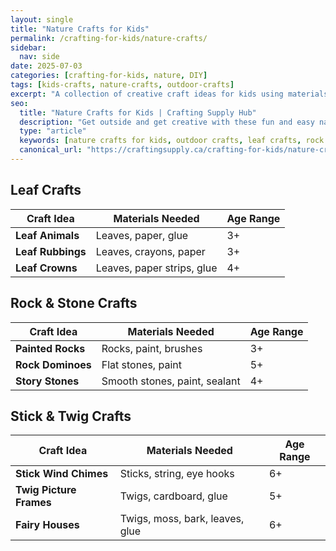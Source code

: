 ```yaml
---
layout: single
title: "Nature Crafts for Kids"
permalink: /crafting-for-kids/nature-crafts/
sidebar:
  nav: side
date: 2025-07-03
categories: [crafting-for-kids, nature, DIY]
tags: [kids-crafts, nature-crafts, outdoor-crafts]
excerpt: "A collection of creative craft ideas for kids using materials found in nature."
seo:
  title: "Nature Crafts for Kids | Crafting Supply Hub"
  description: "Get outside and get creative with these fun and easy nature craft projects for kids."
  type: "article"
  keywords: [nature crafts for kids, outdoor crafts, leaf crafts, rock painting]
  canonical_url: "https://craftingsupply.ca/crafting-for-kids/nature-crafts/"
---
```


## Leaf Crafts

| Craft Idea | Materials Needed | Age Range |
|---|---|---|
| **Leaf Animals** | Leaves, paper, glue | 3+ |
| **Leaf Rubbings** | Leaves, crayons, paper | 3+ |
| **Leaf Crowns** | Leaves, paper strips, glue | 4+ |

## Rock & Stone Crafts

| Craft Idea | Materials Needed | Age Range |
|---|---|---|
| **Painted Rocks** | Rocks, paint, brushes | 3+ |
| **Rock Dominoes** | Flat stones, paint | 5+ |
| **Story Stones** | Smooth stones, paint, sealant | 4+ |

## Stick & Twig Crafts

| Craft Idea | Materials Needed | Age Range |
|---|---|---|
| **Stick Wind Chimes** | Sticks, string, eye hooks | 6+ |
| **Twig Picture Frames** | Twigs, cardboard, glue | 5+ |
| **Fairy Houses** | Twigs, moss, bark, leaves, glue | 6+ |